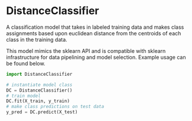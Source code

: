 # DistanceClassifier

A classification model that takes in labeled training data and makes class assignments based upon euclidean distance from the centroids of each class in the training data.

This model mimics the sklearn API and is compatible with sklearn infrastructure for data pipelining and model selection. Example usage can be found below.

```python
import DistanceClassifier

# instantiate model class
DC = DistanceClassifier()
# train model
DC.fit(X_train, y_train)
# make class predictions on test data
y_pred = DC.predict(X_test)
```
